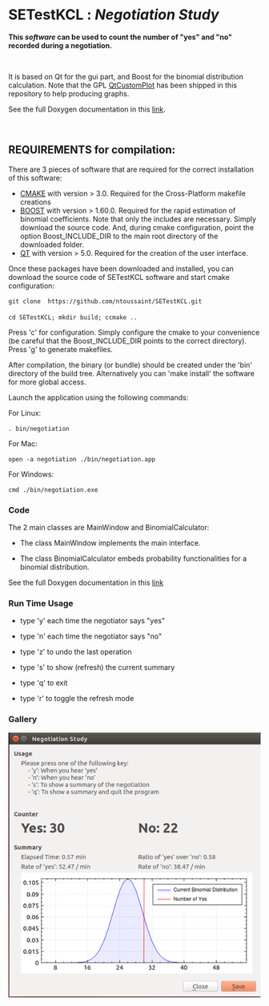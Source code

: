 
# SETestKCL : <i>Negotiation Study</i>

<b>This <i> software </i> can be used to count the number of "yes" and "no" recorded during a negotiation. </b>

<br>

It is based on Qt for the gui part, and Boost for the binomial distribution calculation. Note that the GPL [QtCustomPlot](http://www.qcustomplot.com/) has been shipped in this repository to help producing graphs.

See the full Doxygen documentation in this [link](http://ntoussaint.github.io/SETestKCL/Doxygen/).

<br>



## REQUIREMENTS for compilation:

There are 3 pieces of software that are required for the correct installation of this software:

 - [CMAKE](https://cmake.org/) with version > 3.0. Required for the Cross-Platform makefile creations
 - [BOOST](http://www.boost.org/) with version > 1.60.0. Required for the rapid estimation of binomial coefficients. Note that only the includes are necessary. Simply download the source code. And, during cmake configuration, point the option Boost_INCLUDE_DIR to the main root directory of the downloaded folder.
 - [QT](http://www.qt.io/) with version > 5.0. Required for the creation of the user interface. 

Once these packages have been downloaded and installed, you can download the source code of SETestKCL software and start cmake configuration: 

    git clone  https://github.com/ntoussaint/SETestKCL.git

    cd SETestKCL; mkdir build; ccmake ..

Press 'c' for configuration. Simply configure the cmake to your convenience (be careful that the Boost_INCLUDE_DIR points to the correct directory). Press 'g' to generate makefiles.

After compilation, the binary (or bundle) should be created under the 'bin' directory of the build tree. Alternatively you can 'make install' the software for more global access.

Launch the application using the following commands:

For Linux:

    . bin/negotiation

For Mac:

    open -a negotiation ./bin/negotiation.app

For Windows:

    cmd ./bin/negotiation.exe


### Code

The 2 main classes are MainWindow and BinomialCalculator:

  - The class MainWindow implements the main interface.

  - The class BinomialCalculator embeds probability functionalities for a
   binomial distribution.


See the full Doxygen documentation in this [link](http://ntoussaint.github.io/SETestKCL/Doxygen/)


### Run Time Usage

  - type 'y' each time the negotiator says "yes"

  - type 'n' each time the negotiator says "no"

  - type 'z' to undo the last operation

  - type 's' to show (refresh) the current summary

  - type 'q' to exit
  
  - type 'r' to toggle the refresh mode



### Gallery ###

<a href="https://github.com/ntoussaint/SETestKCL/raw/master/Art/screenshot-ubuntu.png"><img src="https://github.com/ntoussaint/SETestKCL/raw/master/Art/screenshot-ubuntu.png" alt="srceenshot-ubuntu" title="screenshot-ubuntu"></a>
<br>

